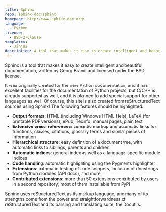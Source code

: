 ```yaml
---
title: Sphinx
repo: sphinx-doc/sphinx
homepage: http://www.sphinx-doc.org/
language:
  - Python
license:
  - BSD-2-Clause
templates:
  - Jinja2
description: A tool that makes it easy to create intelligent and beautiful documentation, written by Georg Brandl.
---
```


Sphinx is a tool that makes it easy to create intelligent and beautiful documentation, written by Georg Brandl and
licensed under the BSD license.

It was originally created for the new Python documentation, and it has excellent facilities for the documentation of
Python projects, but C/C++ is already supported as well, and it is planned to add special support for other languages as
well. Of course, this site is also created from reStructuredText sources using Sphinx! The following features should be highlighted:

- **Output formats**: HTML (including Windows HTML Help), LaTeX (for printable PDF versions), ePub, Texinfo, manual pages, plain text
- **Extensive cross-references**: semantic markup and automatic links for functions, classes, citations, glossary terms and similar pieces of information
- **Hierarchical structure**: easy definition of a document tree, with automatic links to siblings, parents and children
- **Automatic indices**: general index as well as a language-specific module indices
- **Code handling**: automatic highlighting using the Pygments highlighter
- **Extensions**: automatic testing of code snippets, inclusion of docstrings from Python modules (API docs), and more
- **Contributed extensions**: more than 50 extensions contributed by users in a second repository; most of them installable from PyPI

Sphinx uses reStructuredText as its markup language, and many of its strengths come from the power and straightforwardness of reStructuredText and its parsing and translating suite, the Docutils.
